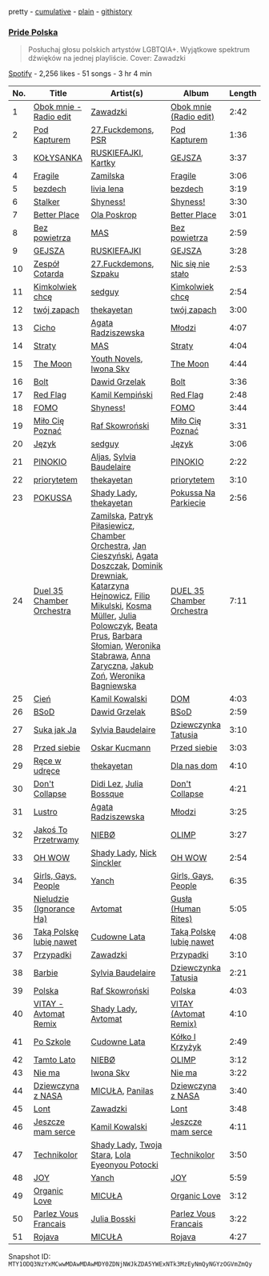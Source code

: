 pretty - [cumulative](/playlists/cumulative/37i9dQZF1DWUN8lkHHQsn9.md) - [plain](/playlists/plain/37i9dQZF1DWUN8lkHHQsn9) - [githistory](https://github.githistory.xyz/mackorone/spotify-playlist-archive/blob/main/playlists/plain/37i9dQZF1DWUN8lkHHQsn9)

### [Pride Polska](https://open.spotify.com/playlist/37i9dQZF1DWUN8lkHHQsn9)

> Posłuchaj głosu polskich artystów LGBTQIA+\. Wyjątkowe spektrum dźwięków na jednej playliście\. Cover: Zawadzki

[Spotify](https://open.spotify.com/user/spotify) - 2,256 likes - 51 songs - 3 hr 4 min

| No. | Title | Artist(s) | Album | Length |
|---|---|---|---|---|
| 1 | [Obok mnie \- Radio edit](https://open.spotify.com/track/0YhJgS3GaY3KXsww0gPOdW) | [Zawadzki](https://open.spotify.com/artist/5n9VtqOD2WpsEHeCdTCLKt) | [Obok mnie \(Radio edit\)](https://open.spotify.com/album/6m4H7cotFDKmd7dMqna8qO) | 2:42 |
| 2 | [Pod Kapturem](https://open.spotify.com/track/6G1l68r9FYheCv5gAFpFDG) | [27.Fuckdemons](https://open.spotify.com/artist/2FhI5QfUYl5iIlUog9HHEw), [PSR](https://open.spotify.com/artist/58HrJf2URKRHTdaB28FcLh) | [Pod Kapturem](https://open.spotify.com/album/02e776XtxYIbk1viSjeDqr) | 1:36 |
| 3 | [KOŁYSANKA](https://open.spotify.com/track/2kmLfIZzgWmizrH7RRpWEG) | [RUSKIEFAJKI](https://open.spotify.com/artist/5YRNJ1S5R6pJIeb7PHkyna), [Kartky](https://open.spotify.com/artist/7mC8Nb2rN3hM0v0bpxaMzL) | [GEJSZA](https://open.spotify.com/album/6KsYGi1glRMS3AsAvSAJNl) | 3:37 |
| 4 | [Fragile](https://open.spotify.com/track/677URO2eaUkEKpGeKq6Lds) | [Zamilska](https://open.spotify.com/artist/5spFDEIIv5V1yEHxIBStKH) | [Fragile](https://open.spotify.com/album/0A7DfszejiHBJaGH7VSkgj) | 3:06 |
| 5 | [bezdech](https://open.spotify.com/track/19TK1sdgx6H2l4uTl7Ti50) | [livia lena](https://open.spotify.com/artist/0eWYWLizN5us1MOF1rdyh9) | [bezdech](https://open.spotify.com/album/33FAfgaa5ZMKsJElVNO16R) | 3:19 |
| 6 | [Stalker](https://open.spotify.com/track/4WfWLe6Cue04oXW7okQhgw) | [Shyness!](https://open.spotify.com/artist/4qAVYs7aD1BMBRPn9dAKym) | [Shyness!](https://open.spotify.com/album/5zghhaw7NmCXcRcynyjkto) | 3:30 |
| 7 | [Better Place](https://open.spotify.com/track/2MlHGVbFRP1BUf0mP7Gm4p) | [Ola Poskrop](https://open.spotify.com/artist/2CJ1ODOHx6DhVpaDJaq6dy) | [Better Place](https://open.spotify.com/album/5Ky0KyEN3TAoM4Ub9u0brG) | 3:01 |
| 8 | [Bez powietrza](https://open.spotify.com/track/6BAkqxn8mtEU2AFqqt4Ti6) | [MAS](https://open.spotify.com/artist/7nMyiwlK2JwXR9FXBrOiuH) | [Bez powietrza](https://open.spotify.com/album/1FOtCixEJUWnKMEAMttUag) | 2:59 |
| 9 | [GEJSZA](https://open.spotify.com/track/1f5HTAc76fgz4rMcs6dmKv) | [RUSKIEFAJKI](https://open.spotify.com/artist/5YRNJ1S5R6pJIeb7PHkyna) | [GEJSZA](https://open.spotify.com/album/6KsYGi1glRMS3AsAvSAJNl) | 3:28 |
| 10 | [Zespół Cotarda](https://open.spotify.com/track/1ytF4G9s0S9PejbBUkAoYY) | [27.Fuckdemons](https://open.spotify.com/artist/2FhI5QfUYl5iIlUog9HHEw), [Szpaku](https://open.spotify.com/artist/0Wi2fADbhwXlPUWxBmzo99) | [Nic się nie stało](https://open.spotify.com/album/4jYXCwiIrr18L06VZjiidT) | 2:53 |
| 11 | [Kimkolwiek chcę](https://open.spotify.com/track/3mpogytAIg8ctUvq9hg91i) | [sedguy](https://open.spotify.com/artist/0dKVhjeQK0F1tqd32emoPf) | [Kimkolwiek chcę](https://open.spotify.com/album/6QdVPvKhXhXRpPyxhLlJve) | 2:54 |
| 12 | [twój zapach](https://open.spotify.com/track/0irIpENIile1obCEpugDL1) | [thekayetan](https://open.spotify.com/artist/66XpA1oaejl7wkkhTJ1GbP) | [twój zapach](https://open.spotify.com/album/6p3kfcHv9XXnvY0yTMyq4K) | 3:00 |
| 13 | [Cicho](https://open.spotify.com/track/2TOrUREtKTgIs3GO6ufiB0) | [Agata Radziszewska](https://open.spotify.com/artist/4mUA3fiuOqVdoejnwftkkA) | [Młodzi](https://open.spotify.com/album/3qB3nhievjivYCPPizraEG) | 4:07 |
| 14 | [Straty](https://open.spotify.com/track/2zQ8tICZSaEpGe2twp2akq) | [MAS](https://open.spotify.com/artist/7nMyiwlK2JwXR9FXBrOiuH) | [Straty](https://open.spotify.com/album/3sxdd6lNRiAu3gUKktKcms) | 4:04 |
| 15 | [The Moon](https://open.spotify.com/track/0OE1ohr4hpGd7icsVJ8W8g) | [Youth Novels](https://open.spotify.com/artist/3Mnsk5N6fdCc5svXTunb3D), [Iwona Skv](https://open.spotify.com/artist/5nGEwOuyd7RFe64eB0kWd8) | [The Moon](https://open.spotify.com/album/1zagFHQjBkeYbAQBTfcbsU) | 4:44 |
| 16 | [Bolt](https://open.spotify.com/track/2cdwgNThDAVnQxqzPwtpSY) | [Dawid Grzelak](https://open.spotify.com/artist/5VjRKb301ZdGDhoiXPLV4c) | [Bolt](https://open.spotify.com/album/5Alc4ujo7Q3ISxeKd9gV62) | 3:36 |
| 17 | [Red Flag](https://open.spotify.com/track/7CaxmQCb4APvMLQaVJhCTR) | [Kamil Kempiński](https://open.spotify.com/artist/4GUR4UKtbNQiAV2h5qV2df) | [Red Flag](https://open.spotify.com/album/5ogmBRaKh9KkVRZycRnP1u) | 2:48 |
| 18 | [FOMO](https://open.spotify.com/track/0N1JQHZEUbVqcgMryK9NpL) | [Shyness!](https://open.spotify.com/artist/4qAVYs7aD1BMBRPn9dAKym) | [FOMO](https://open.spotify.com/album/0cP9ZrJM3O7XSUdJVRXoLJ) | 3:44 |
| 19 | [Miło Cię Poznać](https://open.spotify.com/track/4ayliH4aYbnJf4MpXvsmlT) | [Raf Skowroński](https://open.spotify.com/artist/1alcdAcSxQfrx5GmgWAqGk) | [Miło Cię Poznać](https://open.spotify.com/album/61ONsroY4Ugr0vBfByDIri) | 3:31 |
| 20 | [Język](https://open.spotify.com/track/5h5TrSLkar8aMAyVx07bi6) | [sedguy](https://open.spotify.com/artist/0dKVhjeQK0F1tqd32emoPf) | [Język](https://open.spotify.com/album/4jXACqJX7PjEVuHV8SvEJn) | 3:06 |
| 21 | [PINOKIO](https://open.spotify.com/track/4kvWYKebH6wY9lXlOdoTLf) | [Aljas](https://open.spotify.com/artist/6Vkhs9MXgzLQ88k1rMay1a), [Sylvia Baudelaire](https://open.spotify.com/artist/2aAx96PFuLYY2cpRXE5buF) | [PINOKIO](https://open.spotify.com/album/1INLSAXzlp4hktzm4lWM6l) | 2:22 |
| 22 | [priorytetem](https://open.spotify.com/track/1mFqDcaUxiLXNTKDLXyiWD) | [thekayetan](https://open.spotify.com/artist/66XpA1oaejl7wkkhTJ1GbP) | [priorytetem](https://open.spotify.com/album/0vRIm5pGMLhANYjfNcopGB) | 3:10 |
| 23 | [POKUSSA](https://open.spotify.com/track/3TCmVPkceNFsAWWKiKzGRB) | [Shady Lady](https://open.spotify.com/artist/1g0MOYlsQFn7If1Vp7o5L0), [thekayetan](https://open.spotify.com/artist/66XpA1oaejl7wkkhTJ1GbP) | [Pokussa Na Parkiecie](https://open.spotify.com/album/0rlVEb3I0UMhMGhPCmc0dv) | 2:56 |
| 24 | [Duel 35 Chamber Orchestra](https://open.spotify.com/track/3CMYL3nRaIIPN7kInmRZy5) | [Zamilska](https://open.spotify.com/artist/5spFDEIIv5V1yEHxIBStKH), [Patryk Piłasiewicz](https://open.spotify.com/artist/2j4TBbXIHH6qGqx9G7bYJO), [Chamber Orchestra](https://open.spotify.com/artist/1aMgsRyMOjklxOf80Ley9F), [Jan Cieszyński](https://open.spotify.com/artist/56SBcXfudvYb4rTdsXZKAo), [Agata Doszczak](https://open.spotify.com/artist/6rEMWX1OnDhseavIt6HuvC), [Dominik Drewniak](https://open.spotify.com/artist/59oImb1kKYMwjjexZxsFeJ), [Katarzyna Hejnowicz](https://open.spotify.com/artist/1txje25nHpf9q0hLb0PCyj), [Filip Mikulski](https://open.spotify.com/artist/0jcYHj9RFoNwx3in1eCeA5), [Kosma Müller](https://open.spotify.com/artist/6pNH9U1BwU274C8fJCFsZN), [Julia Polowczyk](https://open.spotify.com/artist/71MPlsVNg2hSRaNaKasfkT), [Beata Prus](https://open.spotify.com/artist/5xjLU3UmwaigK4LeWeKzRI), [Barbara Słomian](https://open.spotify.com/artist/77URrQS0BIpNIcZO2Sgb81), [Weronika Stabrawa](https://open.spotify.com/artist/7ekzgARFTMaUc7RKHKphFP), [Anna Zaryczna](https://open.spotify.com/artist/7K1crcEXeirFg8HE7ab341), [Jakub Zoń](https://open.spotify.com/artist/36yxLwof16SmVab7auYzrx), [Weronika Bagniewska](https://open.spotify.com/artist/6JfrZAtC5qgiX9DgYRYtb9) | [DUEL 35 Chamber Orchestra](https://open.spotify.com/album/2BH8azU0tqyYsxhTLt1sPd) | 7:11 |
| 25 | [Cień](https://open.spotify.com/track/7C7G5i9pHHjdPXGCu02oTJ) | [Kamil Kowalski](https://open.spotify.com/artist/0e06gUDSCntc3X6v8mL6kk) | [DOM](https://open.spotify.com/album/2PGFxvrz2d9GixdQRL8ziH) | 4:03 |
| 26 | [BSoD](https://open.spotify.com/track/3Ry1yhZnlCYdwpiz3n2qat) | [Dawid Grzelak](https://open.spotify.com/artist/5VjRKb301ZdGDhoiXPLV4c) | [BSoD](https://open.spotify.com/album/2nUamr4mpMpj0ARF90cMag) | 2:59 |
| 27 | [Suka jak Ja](https://open.spotify.com/track/4VYuEsq0d7fjYBQyyCqP8d) | [Sylvia Baudelaire](https://open.spotify.com/artist/2aAx96PFuLYY2cpRXE5buF) | [Dziewczynka Tatusia](https://open.spotify.com/album/7F65SLLOJ5pCc7liw3dQHJ) | 3:10 |
| 28 | [Przed siebie](https://open.spotify.com/track/5hqohFoXOJt3KO05HqBhy7) | [Oskar Kucmann](https://open.spotify.com/artist/6QCsE5n2rSQiqzKS2DSQJK) | [Przed siebie](https://open.spotify.com/album/08met7OFAeiVa1eiwRUiHi) | 3:03 |
| 29 | [Ręce w udręce](https://open.spotify.com/track/4dEpsV9Rw64eVKe0ERUIsK) | [thekayetan](https://open.spotify.com/artist/66XpA1oaejl7wkkhTJ1GbP) | [Dla nas dom](https://open.spotify.com/album/6Rl3OmxvkuIQ4PBE9d5fNf) | 4:10 |
| 30 | [Don't Collapse](https://open.spotify.com/track/11ZmWCdq4Jlvx7b5OVTmmP) | [Didi Lez](https://open.spotify.com/artist/6e37ehXKRAloIRP7cW8w0v), [Julia Bossque](https://open.spotify.com/artist/6mhPM4qRPEoFIz6AAZKj51) | [Don't Collapse](https://open.spotify.com/album/1FXhql6RzeIEdk790tOYBm) | 4:21 |
| 31 | [Lustro](https://open.spotify.com/track/2HhqdIn5pplLm7wwDGnGLq) | [Agata Radziszewska](https://open.spotify.com/artist/4mUA3fiuOqVdoejnwftkkA) | [Młodzi](https://open.spotify.com/album/3qB3nhievjivYCPPizraEG) | 3:25 |
| 32 | [Jakoś To Przetrwamy](https://open.spotify.com/track/29RGuw6jKWzMUBQvku0aoS) | [NIEBØ](https://open.spotify.com/artist/3jLSR7Z9iOyhSFBwQeS7es) | [OLIMP](https://open.spotify.com/album/0jR9aLfNRm2xWo7ymsxOEb) | 3:27 |
| 33 | [OH WOW](https://open.spotify.com/track/0Qplt3hpXfEIUFPwoBiv4K) | [Shady Lady](https://open.spotify.com/artist/1g0MOYlsQFn7If1Vp7o5L0), [Nick Sinckler](https://open.spotify.com/artist/3ioPp5l6NUnHUryHBoJHEK) | [OH WOW](https://open.spotify.com/album/0Z9kjE77CEY7cBz3oZ69hI) | 2:54 |
| 34 | [Girls, Gays, People](https://open.spotify.com/track/0hcEoARENUw9yAc4H7fr10) | [Yanch](https://open.spotify.com/artist/0cB5gHRy82zYYouDMeckVZ) | [Girls, Gays, People](https://open.spotify.com/album/4Chm1IYsC21b9Zevy8Vbr9) | 6:35 |
| 35 | [Nieludzie \(Ignorance Ha\)](https://open.spotify.com/track/0jS1ZL03A6dSpdhUz0T683) | [Avtomat](https://open.spotify.com/artist/2WtjfyhUnUtXa6xB2cHAnj) | [Gusła \(Human Rites\)](https://open.spotify.com/album/7LL8vd2QrpFTKSmnOe0DVX) | 5:05 |
| 36 | [Taką Polskę lubię nawet](https://open.spotify.com/track/6sQG5iHLckuLzX1unBIRD1) | [Cudowne Lata](https://open.spotify.com/artist/0e3JhHef9mrLSetLvdbJxf) | [Taką Polskę lubię nawet](https://open.spotify.com/album/72jTsjvMjNn2xH1Ye9T3ER) | 4:08 |
| 37 | [Przypadki](https://open.spotify.com/track/2fPkzFLaLi7ejMidEakhw2) | [Zawadzki](https://open.spotify.com/artist/5n9VtqOD2WpsEHeCdTCLKt) | [Przypadki](https://open.spotify.com/album/3zTSTlliW1LwlJTQHvBuCG) | 3:10 |
| 38 | [Barbie](https://open.spotify.com/track/2L2qDPcoGTL7AKC38BTr0l) | [Sylvia Baudelaire](https://open.spotify.com/artist/2aAx96PFuLYY2cpRXE5buF) | [Dziewczynka Tatusia](https://open.spotify.com/album/7F65SLLOJ5pCc7liw3dQHJ) | 2:21 |
| 39 | [Polska](https://open.spotify.com/track/4duqZuqKqtxW0KM0TtxA2L) | [Raf Skowroński](https://open.spotify.com/artist/1alcdAcSxQfrx5GmgWAqGk) | [Polska](https://open.spotify.com/album/05iTzY6S2F3CVYL97LcnOR) | 4:03 |
| 40 | [VITAY \- Avtomat Remix](https://open.spotify.com/track/5ZMOiaSKA0IQiXst5orqKR) | [Shady Lady](https://open.spotify.com/artist/1g0MOYlsQFn7If1Vp7o5L0), [Avtomat](https://open.spotify.com/artist/2WtjfyhUnUtXa6xB2cHAnj) | [VITAY \(Avtomat Remix\)](https://open.spotify.com/album/0RUK6e7Weucvg7AmeKYp6s) | 4:10 |
| 41 | [Po Szkole](https://open.spotify.com/track/1chndxFq6bSnakKnBO6UoU) | [Cudowne Lata](https://open.spotify.com/artist/0e3JhHef9mrLSetLvdbJxf) | [Kółko I Krzyżyk](https://open.spotify.com/album/1lTGKDGJZOFKBGwDKRU6ex) | 2:49 |
| 42 | [Tamto Lato](https://open.spotify.com/track/6EEZGOaQrpIA8ItnjkxfFc) | [NIEBØ](https://open.spotify.com/artist/3jLSR7Z9iOyhSFBwQeS7es) | [OLIMP](https://open.spotify.com/album/0jR9aLfNRm2xWo7ymsxOEb) | 3:12 |
| 43 | [Nie ma](https://open.spotify.com/track/3MFmVJjXCv6gQq5LkbMnqT) | [Iwona Skv](https://open.spotify.com/artist/5nGEwOuyd7RFe64eB0kWd8) | [Nie ma](https://open.spotify.com/album/51M4DQti8EHFtBk7vNmM1M) | 3:22 |
| 44 | [Dziewczyna z NASA](https://open.spotify.com/track/253Y585hav2OJuy2gNp0vK) | [MICUŁA](https://open.spotify.com/artist/7GHCUyKOaUg7OE6l4pOpai), [Panilas](https://open.spotify.com/artist/50v7wSqTiWk0lHxax89jRa) | [Dziewczyna z NASA](https://open.spotify.com/album/1Ght8K533HO0VfaltfaFdX) | 3:40 |
| 45 | [Lont](https://open.spotify.com/track/0MoOrK9oPDCDhj3qz0iIR5) | [Zawadzki](https://open.spotify.com/artist/5n9VtqOD2WpsEHeCdTCLKt) | [Lont](https://open.spotify.com/album/59UAE7TDoS7iiBqiIa6LmX) | 3:48 |
| 46 | [Jeszcze mam serce](https://open.spotify.com/track/5MJ1xR7rF7LUvCy3sZpUJw) | [Kamil Kowalski](https://open.spotify.com/artist/0e06gUDSCntc3X6v8mL6kk) | [Jeszcze mam serce](https://open.spotify.com/album/3iYrUbgIpYz5yZUis0Z7Ow) | 4:11 |
| 47 | [Technikolor](https://open.spotify.com/track/3vLyOAz1K81lxoIlKzwmAt) | [Shady Lady](https://open.spotify.com/artist/1g0MOYlsQFn7If1Vp7o5L0), [Twoja Stara](https://open.spotify.com/artist/1UmoEzwpL135ejsMxsWpKZ), [Lola Eyeonyou Potocki](https://open.spotify.com/artist/2C8FVoqy4jl5YFhDTTwofP) | [Technikolor](https://open.spotify.com/album/2sSazPeOiKE4nclKDMaZqc) | 3:50 |
| 48 | [JOY](https://open.spotify.com/track/0UuGEWNj6aiWTtCujOGozw) | [Yanch](https://open.spotify.com/artist/0cB5gHRy82zYYouDMeckVZ) | [JOY](https://open.spotify.com/album/4rYwfcRtfdG95A0kBVH9Oj) | 5:59 |
| 49 | [Organic Love](https://open.spotify.com/track/6X4IRCLajdsOARXdefbv4m) | [MICUŁA](https://open.spotify.com/artist/7GHCUyKOaUg7OE6l4pOpai) | [Organic Love](https://open.spotify.com/album/7wiEOdACTzjmwGtG8hIWWX) | 3:12 |
| 50 | [Parlez Vous Francais](https://open.spotify.com/track/1xQkNNDv2MpPpVDNcnFx32) | [Julia Bosski](https://open.spotify.com/artist/38qVvJz4fyKJhg08RqHhL2) | [Parlez Vous Francais](https://open.spotify.com/album/2M8QV57i0i2GKoWe8ziAXA) | 3:22 |
| 51 | [Rojava](https://open.spotify.com/track/1JFGEjYNN1gUHBXWuwsATW) | [MICUŁA](https://open.spotify.com/artist/7GHCUyKOaUg7OE6l4pOpai) | [Rojava](https://open.spotify.com/album/1xHgpZuHmlOATKtuOIsT0L) | 4:27 |

Snapshot ID: `MTY1ODQ3NzYxMCwwMDAwMDAwMDY0ZDNjNWJkZDA5YWExNTk3MzEyNmQyNGYzOGVmZmQy`
